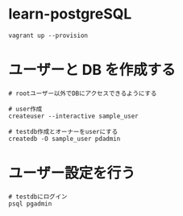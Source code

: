 # learn-postgreSQL

```
vagrant up --provision
```

# ユーザーと DB を作成する

```
# rootユーザー以外でDBにアクセスできるようにする

# user作成
createuser --interactive sample_user

# testdb作成とオーナーをuserにする
createdb -O sample_user pdadmin

```

# ユーザー設定を行う

```
# testdbにログイン
psql pgadmin
```
